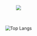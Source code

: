<h1 align="center">
    <img src="https://readme-typing-svg.herokuapp.com/?font=Righteous&size=35&center=true&vCenter=true&width=500&height=70&duration=4000&lines=Hi,+Welcome+To+My+GitHub!+😀;+I'm+Ko+Thet.;" />
</h1>

<br/>

<div align="center">

![Top Langs](https://github-readme-stats.vercel.app/api/top-langs/?username=ThetZaw212&layout=compact)
